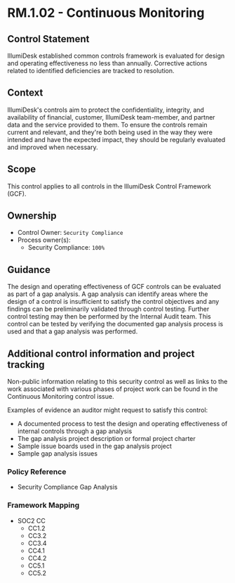 # RM.1.02 - Continuous Monitoring

## Control Statement

IllumiDesk established common controls framework is evaluated for design and operating effectiveness no less than annually. Corrective actions related to identified deficiencies are tracked to resolution.

## Context

IllumiDesk's controls aim to protect the confidentiality, integrity, and availability of financial, customer, IllumiDesk team-member, and partner data and the service provided to them. To ensure the controls remain current and relevant, and they're both being used in the way they were intended and have the expected impact, they should be regularly evaluated and improved when necessary.

## Scope

This control applies to all controls in the IllumiDesk Control Framework \(GCF\).

## Ownership

* Control Owner: `Security Compliance`
* Process owner\(s\):
  * Security Compliance: `100%`

## Guidance

The design and operating effectiveness of GCF controls can be evaluated as part of a gap analysis. A gap analysis can identify areas where the design of a control is insufficient to satisfy the control objectives and any findings can be preliminarily validated through control testing. Further control testing may then be performed by the Internal Audit team. This control can be tested by verifying the documented gap analysis process is used and that a gap analysis was performed.

## Additional control information and project tracking

Non-public information relating to this security control as well as links to the work associated with various phases of project work can be found in the Continuous Monitoring control issue.

Examples of evidence an auditor might request to satisfy this control:

* A documented process to test the design and operating effectiveness of internal controls through a gap analysis
* The gap analysis project description or formal project charter
* Sample issue boards used in the gap analysis project
* Sample gap analysis issues

###  Policy Reference

* Security Compliance Gap Analysis

### Framework Mapping

* SOC2 CC
  * CC1.2
  * CC3.2
  * CC3.4
  * CC4.1
  * CC4.2
  * CC5.1
  * CC5.2

